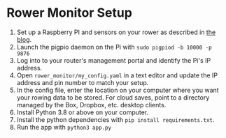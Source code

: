 # Rower Monitor Setup
1. Set up a Raspberry PI and sensors on your rower as described in [the blog](https://diy-smart-rower.blogspot.com/2020/07/how-to-make-diy-smart-rower.html).
2. Launch the pigpio daemon on the Pi with `sudo pigpiod -b 10000 -p 9876`
3. Log into to your router's management portal and identify the Pi's IP address.
4. Open `rower_monitor/my_config.yaml` in a text editor and update the IP address and pin number to match your setup.
5. In the config file, enter the location on your computer where you want your rowing data to be stored. For cloud saves, point to a directory managed by the Box, Dropbox, etc. desktop clients.
6. Install Python 3.8 or above on your computer.
7. Install the python dependencies with `pip install requirements.txt`.
8. Run the app with `python3 app.py`